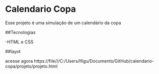 


<h1> Calendario Copa </h1>

Esse projeto é uma simulação  de um calendário da copa 

 ##Tecnologias 

 -HTML e CSS
 
 ##layot
 
 acesse agora 
 https://file///C:/Users/lfigu/Documents/GitHub/calendario-copa/projeto/projeto.html
 
 
 
